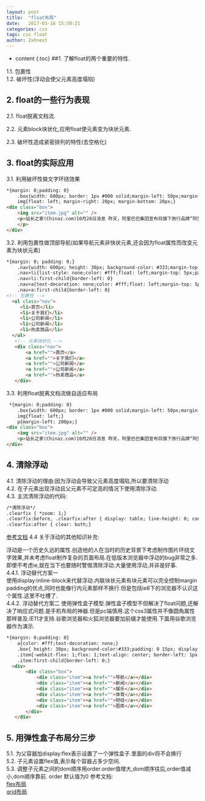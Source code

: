 ```yaml
---
layout: post
title:  "float布局"
date:   2017-03-16 15:50:21
categories: css
tags: css float
author: Zxhnext
---
```


* content
{:toc}
##1. 了解float的两个重要的特性.

1.1. 包裹性  
1.2. 破坏性(浮动会使父元素高度塌陷)  

## 2. float的一些行为表现

2.1. float脱离文档流.  

2.2. 元素block块状化,应用float使元素变为块状元素.  

2.3. 破坏性造成紧密排列的特性(去空格化)  



## 3. float的实际应用

3.1. 利用破坏性做文字环绕效果
```html
*{margin: 0;padding: 0}
    .box{width: 600px; border: 1px #000 solid;margin-left: 50px;margin-top: 50px;} 
    img{float: left; margin-right: 20px; margin-bottom: 20px;}
<div class="box">
    <img src="item.jpg" alt="" />
    <p>站长之家(Chinaz.com)10月28日消息 昨天，阿里巴巴集团宣布将旗下旅行品牌“阿里行”升级为全新品牌“飞猪”，英文名“Fliggy”，飞猪品牌将主攻年轻人自由行。2010年阿里巴巴推出了淘宝旅行，2014年10月将其更名为“阿里旅行·去啊”，同时阿里旅行成为阿里巴巴集团旗下的事业群之一。如今“阿里旅行”又升级为全新品牌“飞猪”。那么飞猪品牌有什么特殊含义呢?可以看看以下视频了解一下：据介绍，飞猪将定位为面向年轻消费者的休闲度假品牌，与面向企业差旅服务的阿里商旅一起构成阿里巴巴旗下的旅行业务单元。阿里巴巴集团副总裁、飞猪总裁李少华还表示，目前飞猪用户数已超过2亿，App下载量愈1亿，日均访问用户数达1000万。此外，目前阿里旅行80%的用户为85后年轻群体，因此新品牌飞猪也将主打年轻消费者的境外自由行。
    </p>
</div>
```
3.2. 利用包裹性做顶部导航(如果导航元素非快状元素,还会因为float属性而改变元素为块状元素)
```html
*{margin: 0; padding: 0;}
    .nav{width: 600px; height: 30px; background-color: #333;margin-top: 20px;margin-left: 10px;}
    .nav>li{list-style: none;color: #fff;float: left;margin-top: 5px;padding: 0 10px; border-left: 1px #fff solid}
    .nav>li:first-child{border-left: 0}
    .nav>a{text-decoration: none;color: #fff;float: left;margin-top: 5px;padding: 0 10px; border-left: 1px #fff solid}
    .nav>a:first-child{border-left: 0}
<!-- 包裹性 -->
  <ul class="nav">
     <li>首页</li> 
     <li>关于我们</li> 
     <li>公司新闻</li> 
     <li>公司新闻</li> 
     <li>热卖商品</li> 
  </ul>
   <!-- 元素块状化 -->
   <div class="nav">
       <a href="">首页</a>
       <a href="">关于我们</a>
       <a href="">公司新闻</a>
       <a href="">公司新闻</a>
       <a href="">热卖商品</a>
   </div>
```
3.3. 利用float脱离文档流做自适应布局
```html
 *{margin: 0;padding: 0}
    .box{width: 600px; border: 1px #000 solid;margin-left: 50px;margin-top: 50px;} 
    img{float: left;}
    p{margin-left: 200px;}
<div class="box">
    <img src="item.jpg" alt="" />
    <p>站长之家(Chinaz.com)10月28日消息 昨天，阿里巴巴集团宣布将旗下旅行品牌“阿里行”升级为全新品牌“飞猪”，英文名“Fliggy”，飞猪品牌将主攻年轻人自由行。2010年阿里巴巴推出了淘宝旅行，2014年10月将其更名为“阿里旅行·去啊”，同时阿里旅行成为阿里巴巴集团旗下的事业群之一。如今“阿里旅行”又升级为全新品牌“飞猪”。那么飞猪品牌有什么特殊含义呢?可以看看以下视频了解一下：据介绍，飞猪将定位为面向年轻消费者的休闲度假品牌，与面向企业差旅服务的阿里商旅一起构成阿里巴巴旗下的旅行业务单元。阿里巴巴集团副总裁、飞猪总裁李少华还表示，目前飞猪用户数已超过2亿，App下载量愈1亿，日均访问用户数达1000万。此外，目前阿里旅行80%的用户为85后年轻群体，因此新品牌飞猪也将主打年轻消费者的境外自由行。</p>
</div>
```

## 4. 清除浮动

4.1. 清除浮动的理由:因为浮动会导致父元素高度塌陷,所以要清除浮动  
4.2. 在子元素出现浮动且父元素不可定高的情况下使用清除浮动.  
4.3. 主流清除浮动的代码:
```html
/*清除浮动*/
.clearfix { *zoom: 1;} 
.clearfix:before, .clearfix:after { display: table; line-height: 0; content: "";}
.clearfix:after { clear: both;}
```
[参考文档](https://www.thinktxt.com/web-front/2017/02/08/css-clear-float.html)
4.4 关于浮动的其他知识补充:  

浮动是一个历史久远的属性.创造他的人在当时的历史背景下考虑制作图片环绕文字效果,并未考虑float制作复杂的页面布局.在低版本浏览器中浮动的bug非常之多.即使不考虑ie,就在当下也要随时警惕清除浮动.大量使用浮动,并非是好事.  
4.4.1. 浮动替代方案一  
使用display:inline-block来代替浮动.内联块状元素有块元素可以完全控制margin padding的优点,同时也能像行内元素那样不换行.但是包括ie8下的浏览器不认识这个属性.这里不吐槽了.  
4.4.2. 浮动替代方案二 
使用弹性盒子模型.弹性盒子模型不但解决了float问题,还解决了响应式问题.是手机布局的神器.但是pc端慎用.这个css3属性并不像圆角属性那样普及.IE11才支持.谷歌浏览器和火狐浏览器要加前缀才能使用.下面用谷歌浏览器作为演示.
```html
*{margin: 0;padding: 0}
    a{color: #fff;text-decoration: none;}
    .box{ height: 30px; background-color:#333;padding: 0 15px; display: flex; display: -webkit-flex;}
    .item{-webkit-flex: 1;flex: 1;text-align: center; border-left: 1px solid #444;height: 20px;margin-top: 5px;}
    .item:first-child{border-left: 0;}
  <div>
       <div class="box">
           <div class="item"><a href="">导航</a></div>
           <div class="item"><a href="">新闻</a></div>
           <div class="item"><a href="">娱乐</a></div>
           <div class="item"><a href="">体育</a></div>
           <div class="item"><a href="">财经</a></div>
           <div class="item"><a href="">图库</a></div>
       </div>
   </div>
```
## 5. 用弹性盒子布局分三步 
5.1. 为父容器加display:flex表示设置了一个弹性盒子.里面的div将不会换行  
5.2. 子元素设置flex值,表示每个容器占多少空间.  
5.3. 调整子元素之间的dom顺序用order.order值增大,dom顺序往后,order值减小,dom顺序靠前. order 默认值为0
参考文档:   
[flex布局](https://www.thinktxt.com/web-front/2017/02/09/css3-flex-box-layout-learn-guide.html)  
[grid布局](http://mp.weixin.qq.com/s/AQelEOJYJMuCRgsYl0WlWw)
